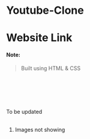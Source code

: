 # Youtube-Clone


# Website Link

#### Note:
> Built using HTML & CSS
> 

</br></br></br></br></br>
To be updated 
</br></br>
1) Images not showing
</br></br></br></br></br>
